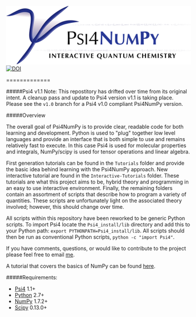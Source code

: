 ![Psi4NumPy](media/psi4banner_numpy_interactive.png)
[![DOI](https://zenodo.org/badge/22622192.svg)](https://zenodo.org/badge/latestdoi/22622192)

=============

#####Psi4 v1.1
Note: This repostitory has drifted over time from its original intent. A
cleanup pass and update to Psi4 version v1.1 is taking place. Please see the
`v1.0` branch for a Psi4 v1.0 compliant Psi4NumPy version. 

#####Overview

The overall goal of Psi4NumPy is to provide clear, readable code for both
learning and development. Python is used to "plug" together low level languages
and provide an interface that is both simple to use and remains relatively fast
to execute. In this case Psi4 is used for molecular properties and integrals,
NumPy/scipy is used for tensor operations and linear algebra.

First generation tutorials can be found in the `Tutorials` folder and provide
the basic idea behind learning with the Psi4NumPy approach.  New interactive
tutorial are found in the `Interactive-Tutorials` folder. These tutorials are
what this project aims to be, hybrid theory and programming in an easy to use
interactive environment. Finally, the remaining folders contain an assortment
of scripts that describe how to program a variety of quantities.  These scripts
are unfortunately light on the associated theory involved; however, this should
change over time.

All scripts within this repository have been reworked to be generic Python
scripts.  To import Psi4 locate the `Psi4_install/lib` directory and add this
to your Python path: `export PYTHONPATH=Psi4_install/lib`. All scripts should
then be run as conventional Python scripts, `python -c "import Psi4"`.

If you have comments, questions, or would like to contribute to the project
please feel free to email [me](mailto:dgasmith@gatech.edu).

A tutorial that covers the basics of NumPy can be found
[here](http://wiki.scipy.org/Tentative_NumPy_Tutorial).

#####Requirements:
- [Psi4](https://github.com/Psi4/Psi4) 1.1+
- [Python](python.org) 2.7+
 - [NumPy](scipy.org) 1.7.2+
 - [Scipy](numpy.scipy.org) 0.13.0+


